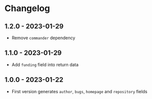 # Changelog

## 1.2.0 - 2023-01-29

- Remove `commander` dependency

## 1.1.0 - 2023-01-29

- Add `funding` field into return data

## 1.0.0 - 2023-01-22

- First version generates `author`, `bugs`, `homepage` and `repository` fields
